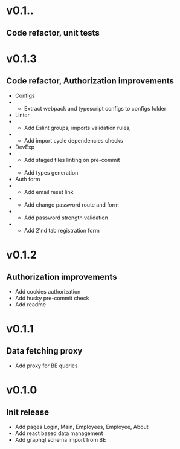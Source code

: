 # v0.1..
## Code refactor, unit tests


# v0.1.3 
## Code refactor, Authorization improvements
- Configs
- - Extract webpack and typescript configs to configs folder
- Linter 
- - Add Eslint groups, imports validation rules, 
- - Add import cycle dependencies checks
- DevExp
- - Add staged files linting on pre-commit
- - Add types generation
- Auth form
- - Add email reset link
- - Add change password route and form
- - Add password strength validation
- - Add 2'nd tab registration form

# v0.1.2
## Authorization improvements
- Add cookies authorization
- Add husky pre-commit check
- Add readme

# v0.1.1
## Data fetching proxy
- Add proxy for BE queries

# v0.1.0
## Init release
- Add pages Login, Main, Employees, Employee, About
- Add react based data management
- Add graphql schema import from BE
